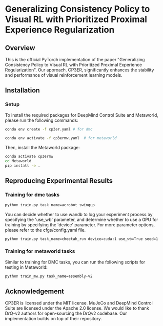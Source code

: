 # Generalizing Consistency Policy to Visual RL with Prioritized Proximal Experience Regularization


## Overview
This is the official PyTorch implementation of the paper "Generalizing Consistency Policy to Visual RL with Prioritized Proximal Experience Regularization". Our approach, CP3ER, significantly enhances the stability and performance of visual reinforcement learning models. 
<!-- For those interested in delving deeper into our research, you can find detailed versions of our paper. (waiting for the lateset verison)-->

## Installation

### Setup
To install the required packages for DeepMind Control Suite and Metaworld, please run the following commands:
```bash
conda env create -f cp3er.yaml # for dmc
 
conda env activate -f cp3ermw.yaml  # for metaworld
```

Then, install the Metaworld package:
```bash
conda activate cp3ermw
cd Metaworld
pip install -e .
```

## Reproducing Experimental Results
### Training for dmc tasks
```bash
python train.py task_name=acrobot_swingup
```
You can decide whether to use wandb to log your experiment process by specifying the 'use_wb' parameter, and determine whether to use a GPU for training by specifying the 'device' parameter. For more parameter options, please refer to the cfgs/config.yaml file.
```bash
python train.py task_name=cheetah_run device=cuda:1 use_wb=True seed=1
```

### Training for metaworld tasks
Similar to training for DMC tasks, you can run the following scripts for testing in Metaworld:
```bash
python train_mw.py task_name=assembly-v2
```

## Acknowledgement
CP3ER is licensed under the MIT license. MuJoCo and DeepMind Control Suite are licensed under the Apache 2.0 license. We would like to thank DrQ-v2 authors for open-sourcing the DrQv2 codebase. Our implementation builds on top of their repository.